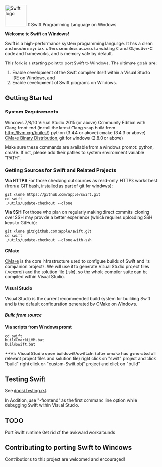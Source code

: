 <img src="https://swift.org/assets/images/swift.svg" alt="Swift logo" height="70" >
# Swift Programming Language on Windows

**Welcome to Swift on Windows!**

Swift is a high-performance system programming language.  It has a clean
and modern syntax, offers seamless access to existing C and Objective-C code
and frameworks, and is memory safe by default.

This fork is a starting point to port Swift to Windows. The ultimate goals are:

1) Enable development of the Swift compiler itself within a Visual Studio IDE on Windows, and
2) Enable development of Swift programs on Windows.

 
## Getting Started 


### System Requirements

Windows 7/8/10
Visual Studio 2015 (or above) Community Edition with Clang front end (install the latest Clang snap build from http://llvm.org/builds/)
python (3.4.4 or above)
cmake (3.4.3 or above) [CMake Binary Distribution](https://cmake.org/download),
git for windows (2.8.0 or above)

Make sure these commands are available from a windows prompt: python, cmake. If not, please add their pathes to system environment variable "PATH". 

### Getting Sources for Swift and Related Projects

**Via HTTPS**  For those checking out sources as read-only, HTTPS works best (from a GIT bash, installed as part of git for windows):

    git clone https://github.com/apple/swift.git
    cd swift
    ./utils/update-checkout --clone

**Via SSH**  For those who plan on regularly making direct commits,
cloning over SSH may provide a better experience (which requires
uploading SSH keys to GitHub):

    git clone git@github.com:apple/swift.git
    cd swift
    ./utils/update-checkout --clone-with-ssh

#### CMake
[CMake](http://cmake.org) is the core infrastructure used to configure builds of
Swift and its companion projects. We will use it to generate Visual Studio project files (.vcxproj) and the solution file (.sln), so the 
whole compiler suite can be compiled within Visual Studio.

#### Visual Studio
Visual Studio is the current recommended build system
for building Swift and is the default configuration generated by CMake on Windows.

##### Build from source
**Via scripts from Windows promt**

    cd swift
	buildCmarkLLVM.bat
	buildSwift.bat   
	
**Via Visual Studio
    open buildswift/swift.sln (after cmake has generated all relevant project files and solution file)
	right click on "swift" project and click "build" 
	right click on "custom-Swift.obj" project and click on "build"

## Testing Swift

See [docs/Testing.rst](docs/Testing.rst).

In Addition, use "-frontend" as the first command line option while debugging Swift within Visual Studio.

## TODO

Port Swift runtime
Get rid of the awkward workarounds 

## Contributing to porting Swift to Windows

Contributions to this project are welcomed and encouraged! 